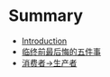 # Summary

* [Introduction](README.md)
* [临终前最后悔的五件事](In2021/0116.md)
* [消费者->生产者](In2021/0418.md)









